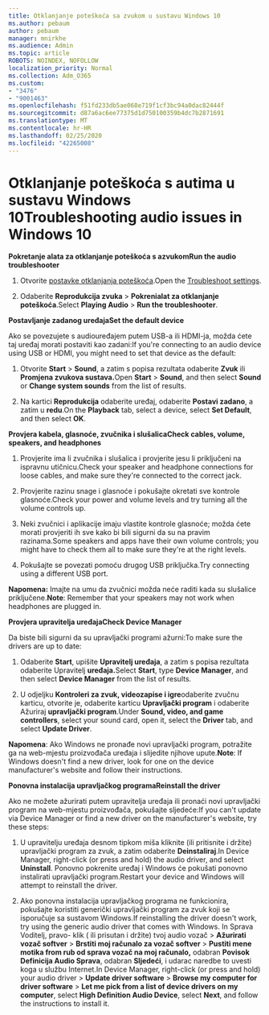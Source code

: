 ```yaml
---
title: Otklanjanje poteškoća sa zvukom u sustavu Windows 10
ms.author: pebaum
author: pebaum
manager: mnirkhe
ms.audience: Admin
ms.topic: article
ROBOTS: NOINDEX, NOFOLLOW
localization_priority: Normal
ms.collection: Adm_O365
ms.custom:
- "3476"
- "9001463"
ms.openlocfilehash: f51fd233db5ae068e719f1cf3bc94a0dac82444f
ms.sourcegitcommit: d87a6ac6ee77375d1d750100359b4dc7b2871691
ms.translationtype: MT
ms.contentlocale: hr-HR
ms.lasthandoff: 02/25/2020
ms.locfileid: "42265008"
---
```

# <a name="troubleshooting-audio-issues-in-windows-10"></a><span data-ttu-id="41a82-102">Otklanjanje poteškoća s autima u sustavu Windows 10</span><span class="sxs-lookup"><span data-stu-id="41a82-102">Troubleshooting audio issues in Windows 10</span></span>

<span data-ttu-id="41a82-103">**Pokretanje alata za otklanjanje poteškoća s azvukom**</span><span class="sxs-lookup"><span data-stu-id="41a82-103">**Run the audio troubleshooter**</span></span>

1.  <span data-ttu-id="41a82-104">Otvorite [postavke otklanjanja poteškoća](ms-settings:troubleshoot).</span><span class="sxs-lookup"><span data-stu-id="41a82-104">Open the [Troubleshoot settings](ms-settings:troubleshoot).</span></span>

2.  <span data-ttu-id="41a82-105">Odaberite **Reprodukcija zvuka** > **Pokrenialat za otklanjanje poteškoća**.</span><span class="sxs-lookup"><span data-stu-id="41a82-105">Select **Playing Audio** > **Run the troubleshooter**.</span></span>

<span data-ttu-id="41a82-106">**Postavljanje zadanog uređaja**</span><span class="sxs-lookup"><span data-stu-id="41a82-106">**Set the default device**</span></span>

<span data-ttu-id="41a82-107">Ako se povezujete s audiouređajem putem USB-a ili HDMI-ja, možda ćete taj uređaj morati postaviti kao zadani:</span><span class="sxs-lookup"><span data-stu-id="41a82-107">If you're connecting to an audio device using USB or HDMI, you might need to set that device as the default:</span></span>

1. <span data-ttu-id="41a82-108">Otvorite **Start** > **Sound**, a zatim s popisa rezultata odaberite **Zvuk** ili **Promjena zvukova sustava.**</span><span class="sxs-lookup"><span data-stu-id="41a82-108">Open **Start** > **Sound**, and then select **Sound** or **Change system sounds** from the list of results.</span></span>

2.  <span data-ttu-id="41a82-109">Na kartici **Reprodukcija** odaberite uređaj, odaberite **Postavi zadano**, a zatim u **redu**.</span><span class="sxs-lookup"><span data-stu-id="41a82-109">On the **Playback** tab, select a device, select **Set Default**, and then select **OK**.</span></span>

<span data-ttu-id="41a82-110">**Provjera kabela, glasnoće, zvučnika i slušalica**</span><span class="sxs-lookup"><span data-stu-id="41a82-110">**Check cables, volume, speakers, and headphones**</span></span>

1. <span data-ttu-id="41a82-111">Provjerite ima li zvučnika i slušalica i provjerite jesu li priključeni na ispravnu utičnicu.</span><span class="sxs-lookup"><span data-stu-id="41a82-111">Check your speaker and headphone connections for loose cables, and make sure they're connected to the correct jack.</span></span>

2. <span data-ttu-id="41a82-112">Provjerite razinu snage i glasnoće i pokušajte okretati sve kontrole glasnoće.</span><span class="sxs-lookup"><span data-stu-id="41a82-112">Check your power and volume levels and try turning all the volume controls up.</span></span>

3. <span data-ttu-id="41a82-113">Neki zvučnici i aplikacije imaju vlastite kontrole glasnoće; možda ćete morati provjeriti ih sve kako bi bili sigurni da su na pravim razinama.</span><span class="sxs-lookup"><span data-stu-id="41a82-113">Some speakers and apps have their own volume controls; you might have to check them all to make sure they're at the right levels.</span></span>

4. <span data-ttu-id="41a82-114">Pokušajte se povezati pomoću drugog USB priključka.</span><span class="sxs-lookup"><span data-stu-id="41a82-114">Try connecting using a different USB port.</span></span>

<span data-ttu-id="41a82-115">**Napomena:** Imajte na umu da zvučnici možda neće raditi kada su slušalice priključene.</span><span class="sxs-lookup"><span data-stu-id="41a82-115">**Note**: Remember that your speakers may not work when headphones are plugged in.</span></span>

<span data-ttu-id="41a82-116">**Provjera upravitelja uređaja**</span><span class="sxs-lookup"><span data-stu-id="41a82-116">**Check Device Manager**</span></span>

<span data-ttu-id="41a82-117">Da biste bili sigurni da su upravljački programi ažurni:</span><span class="sxs-lookup"><span data-stu-id="41a82-117">To make sure the drivers are up to date:</span></span>

1. <span data-ttu-id="41a82-118">Odaberite **Start**, upišite **Upravitelj uređaja**, a zatim s popisa rezultata odaberite Upravitelj **uređaja.**</span><span class="sxs-lookup"><span data-stu-id="41a82-118">Select **Start**, type **Device Manager**, and then select **Device Manager** from the list of results.</span></span>

2. <span data-ttu-id="41a82-119">U odjeljku **Kontroleri za zvuk, videozapise i igre**odaberite zvučnu karticu, otvorite je, odaberite karticu **Upravljački program** i odaberite Ažuriraj **upravljački program**.</span><span class="sxs-lookup"><span data-stu-id="41a82-119">Under **Sound, video, and game controllers**, select your sound card, open it, select the **Driver** tab, and select **Update Driver**.</span></span>

<span data-ttu-id="41a82-120">**Napomena**: Ako Windows ne pronađe novi upravljački program, potražite ga na web-mjestu proizvođača uređaja i slijedite njihove upute.</span><span class="sxs-lookup"><span data-stu-id="41a82-120">**Note**: If Windows doesn't find a new driver, look for one on the device manufacturer's website and follow their instructions.</span></span>

<span data-ttu-id="41a82-121">**Ponovna instalacija upravljačkog programa**</span><span class="sxs-lookup"><span data-stu-id="41a82-121">**Reinstall the driver**</span></span>

<span data-ttu-id="41a82-122">Ako ne možete ažurirati putem upravitelja uređaja ili pronaći novi upravljački program na web-mjestu proizvođača, pokušajte sljedeće:</span><span class="sxs-lookup"><span data-stu-id="41a82-122">If you can't update via Device Manager or find a new driver on the manufacturer's website, try these steps:</span></span>

1. <span data-ttu-id="41a82-123">U upravitelju uređaja desnom tipkom miša kliknite (ili pritisnite i držite) upravljački program za zvuk, a zatim odaberite **Deinstaliraj**.</span><span class="sxs-lookup"><span data-stu-id="41a82-123">In Device Manager, right-click (or press and hold) the audio driver, and select **Uninstall**.</span></span> <span data-ttu-id="41a82-124">Ponovno pokrenite uređaj i Windows će pokušati ponovno instalirati upravljački program.</span><span class="sxs-lookup"><span data-stu-id="41a82-124">Restart your device and Windows will attempt to reinstall the driver.</span></span>

2. <span data-ttu-id="41a82-125">Ako ponovna instalacija upravljačkog programa ne funkcionira, pokušajte koristiti generički upravljački program za zvuk koji se isporučuje sa sustavom Windows.</span><span class="sxs-lookup"><span data-stu-id="41a82-125">If reinstalling the driver doesn't work, try using the generic audio driver that comes with Windows.</span></span> <span data-ttu-id="41a82-126">In Sprava Voditelj, pravo- klik ( ili prisutan i držite) tvoj audio vozač > **Ažurirati vozač softver** > **Brstiti moj računalo za vozač softver** > **Pustiti mene motika from rub od sprava vozač na moj računalo,** odabran **Povisok Definicija Audio Sprava**, odabran **Sljedeći**, i udarac naredbe to uvesti koga u službu Internet.</span><span class="sxs-lookup"><span data-stu-id="41a82-126">In Device Manager, right-click (or press and hold) your audio driver > **Update driver software** > **Browse my computer for driver software** > **Let me pick from a list of device drivers on my computer**, select **High Definition Audio Device**, select **Next**, and follow the instructions to install it.</span></span>
